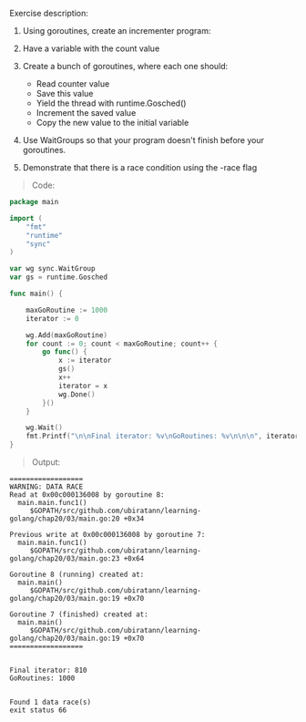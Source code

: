 Exercise description:

1. Using goroutines, create an incrementer program:

1. Have a variable with the count value
1. Create a bunch of goroutines, where each one should:
    - Read counter value
    - Save this value
    - Yield the thread with runtime.Gosched()
    - Increment the saved value
    - Copy the new value to the initial variable
1. Use WaitGroups so that your program doesn't finish before your goroutines.
1. Demonstrate that there is a race condition using the -race flag

> Code:
```go
package main

import (
	"fmt"
	"runtime"
	"sync"
)

var wg sync.WaitGroup
var gs = runtime.Gosched

func main() {

	maxGoRoutine := 1000
	iterator := 0

	wg.Add(maxGoRoutine)
	for count := 0; count < maxGoRoutine; count++ {
		go func() {
			x := iterator
			gs()
			x++
			iterator = x
			wg.Done()
		}()
	}

	wg.Wait()
	fmt.Printf("\n\nFinal iterator: %v\nGoRoutines: %v\n\n\n", iterator, maxGoRoutine)
}

```

> Output:
```console
==================
WARNING: DATA RACE
Read at 0x00c000136008 by goroutine 8:
  main.main.func1()
     $GOPATH/src/github.com/ubiratann/learning-golang/chap20/03/main.go:20 +0x34

Previous write at 0x00c000136008 by goroutine 7:
  main.main.func1()
     $GOPATH/src/github.com/ubiratann/learning-golang/chap20/03/main.go:23 +0x64

Goroutine 8 (running) created at:
  main.main()
     $GOPATH/src/github.com/ubiratann/learning-golang/chap20/03/main.go:19 +0x70

Goroutine 7 (finished) created at:
  main.main()
     $GOPATH/src/github.com/ubiratann/learning-golang/chap20/03/main.go:19 +0x70
==================


Final iterator: 810
GoRoutines: 1000


Found 1 data race(s)
exit status 66
```
